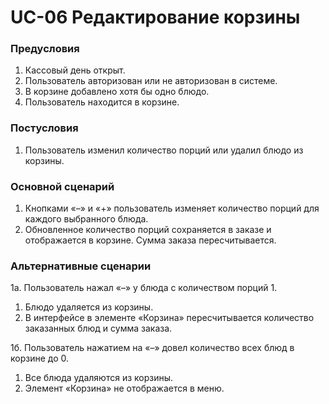 # UC-06 Редактирование корзины

### Предусловия

1. Кассовый день открыт.
2. Пользователь авторизован или не авторизован в системе.
3. В корзине добавлено хотя бы одно блюдо.
4. Пользователь находится в корзине.

### Постусловия

1. Пользователь изменил количество порций или удалил блюдо из корзины.

### Основной сценарий

1. Кнопками «–» и «+» пользователь изменяет количество порций для каждого выбранного блюда.
2. Обновленное количество порций сохраняется в заказе и отображается в корзине. Сумма заказа пересчитывается.

### Альтернативные сценарии

1a. Пользователь нажал «–» у блюда с количеством порций 1.

1. Блюдо удаляется из корзины.
2. В интерфейсе в элементе «Корзина» пересчитывается количество заказанных блюд и сумма заказа.

1б. Пользователь нажатием на «–» довел количество всех блюд в корзине до 0.

1. Все блюда удаляются из корзины.
2. Элемент «Корзина» не отображается в меню.